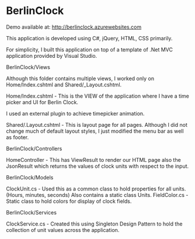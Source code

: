 # BerlinClock

Demo available at: http://berlinclock.azurewebsites.com

This application is developed using C#, jQuery, HTML, CSS primarily.

For simplicity, I built this application on top of a template of .Net MVC application provided by Visual Studio.

BerlinClock/Views

Although this folder contains multiple views, I worked only on Home/Index.cshtml and Shared/_Layout.cshtml.

Home/Index.cshtml - This is the VIEW of the application where I have a time picker and UI for Berlin Clock.

I used an external plugin to achieve timepicker animation.

Shared/.Layout.cshtml - This is layout page for all pages. Although I did not change much of default layout styles, I just modified
the menu bar as well as footer.

BerlinClock/Controllers

HomeController - This has ViewResult to render our HTML page also the JsonResult which returns the values of clock units with respect to the input.

BerlinClock/Models

ClockUnit.cs - Used this as a common class to hold properties for all units. (Hours, minutes, seconds) Also contains a static class Units.
FieldColor.cs - Static class to hold colors for display of clock fields.

BerlinClock/Services

ClockService.cs - Created this using Singleton Design Pattern to hold the collection of unit values across the application.




